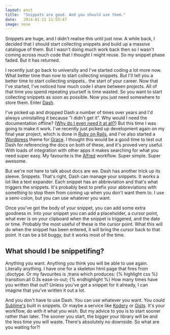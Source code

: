 ```yaml
---
layout: post
title:  "Snippets are good. And you should use them."
date:   2014-01-21 21:55:47
image: none
---
```


Snippets are huge, and I didn't realise this until just now. A while back, I decided that I should start collecting snippets and build up a massive catalogue of them. But I wasn't doing much work back then so I wasn't coming across much code that I thought I might reuse. So my snippet phase faded. But it has returned.

I recently just go back to university and I've started coding a lot more now. What better time than now to start collecting snippets. But I'll tell you a better time to start collecting snippets.. the start of your career. Now that I've started, I've noticed how much code I share between projects. All of that time you spend repeating yourself is time wasted. So you want to start collecting snippets as soon as possible. Now you just need somewhere to store them. Enter [Dash](http://kapeli.com/dash).

I've picked up and dropped Dash a number of times over years and I'd always uninstalling it because "I didn't get it". Why would I need the documentation offline? ([Why do I even need it at all?](http://stackoverflow.com)) But this time I was going to make it work. I've recently just picked up development again on my final year project, which is done in [Ruby on Rails](http://rubyonrails.org), and I've also started a [Wordpress](http://wordpress.org) theme for [Grace](http://thatgracegirl.com). I thought this would be a good time to test out Dash for referencing the docs on both of these, and it's proved very useful. With loads of integration with other apps it makes searching for what you need super easy. My favourite is the [Alfred](http://www.alfredapp.com) workflow. Super simple. Super awesome.

But we're not here to talk about docs are we. Dash has another trick up its sleeve. Snippets. That's right, Dash can manage your snippets. It works a lot like a text expander. Each snippet has an abbreviation and that's what triggers the snippets. It's probably best to prefix your abbreviations with something to stop them from coming up when you don't want them to. I use a semi-colon, but you can use whatever you want.

Once you've got the body of your snippet, you can add some extra goodness in. Into your snippet you can add a placeholder, a cursor point, what ever is on your clipboard when the snippet is triggered, and the date or time. Probably the most useful of these is the cursor point. What this will do when the snippet has been entered, it will bring the cursor back to that point. It can be a bit buggy, but it works most of the time.

## What should I be snippetifing?
Anything you want. Anything you think you will be able to use again. Literally anything. I have one for a skeleton html page that fires from ;doctype. Or my favourites is ;trans which produces:
{% highlight css %}
transition:all 0.3s ease-in-out;
{% endhighlight %}
How many times have you written that out? Unless you've got a snippet for it already, I can imagine that you've written it out a lot.

And you don't have to use Dash. You can use whatever you want. You could [Sublime's](http://sublimetext.com) built in snippets.  Or maybe a service like [Kodery](http://kodery.com) or [Gists](http://gist.github.com). It's your workflow, do with it what you wish. But my advice to you is to start sooner rather than later. The sooner you start, the bigger your library will be and the less time you will waste. There's absolutely no downside. So what are you waiting for?!